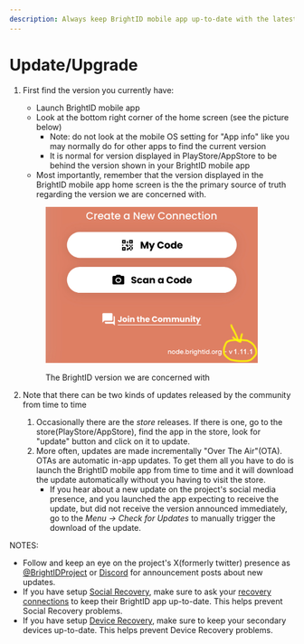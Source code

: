 ```yaml
---
description: Always keep BrightID mobile app up-to-date with the latest version
---
```


# Update/Upgrade

1.  First find the version you currently have:

    * Launch BrightID mobile app
    * Look at the bottom right corner of the home screen (see the picture below)
      * Note: do not look at the mobile OS setting for "App info" like you may normally do for other apps to find the current version
      * It is normal for version displayed in PlayStore/AppStore to be behind the version shown in your BrightID mobile app
    * Most importantly, remember that the version displayed in the BrightID mobile app home screen is the the primary source of truth regarding the version we are concerned with.



    <div align="left">

    <figure><img src="../.gitbook/assets/IMG_B62DF5773B6D-1 (1).jpeg" alt="" width="375"><figcaption><p>The BrightID version we are concerned with</p></figcaption></figure>

    </div>
2. Note that there can be two kinds of updates released by the community from time to time
   1. Occasionally there are the _store_ releases. If there is one, go to the store(PlayStore/AppStore), find the app in the store, look for "update" button and click on it to update.
   2. More often, updates are made incrementally "Over The Air"(OTA). OTAs are automatic in-app updates. To get them all you have to do is launch the BrightID mobile app from time to time and it will download the update automatically without you having to visit the store.
      * If you hear about a new update on the project's social media presence, and you launched the app expecting to receive the update, but did not receive the version announced immediately, go to the _Menu -> Check for Updates_ to manually trigger the download of the update.

NOTES:

* Follow and keep an eye on the project's X(formerly twitter) presence as [@BrightIDProject](https://twitter.com/BrightIDProject) or [Discord](https://discord.gg/brightid-596752664906432522) for announcement posts about new updates.
* If you have setup [Social Recovery](recover-move/social-recovery/), make sure to ask your [recovery connections](recover-move/social-recovery/#who-should-be-your-recovery-connections) to keep their BrightID app up-to-date. This helps prevent Social Recovery problems.
* If you have setup [Device Recovery](recover-move/device-recovery.md), make sure to keep your secondary devices up-to-date. This helps prevent Device Recovery problems.
